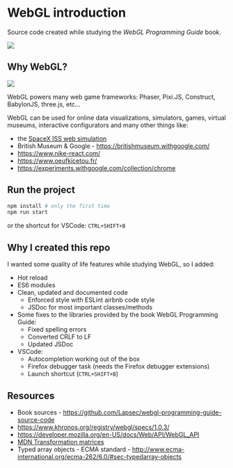 # WebGL introduction

Source code created while studying the *WebGL Programming Guide* book.

![](https://external-content.duckduckgo.com/iu/?u=https%3A%2F%2Ftse1.mm.bing.net%2Fth%3Fid%3DOIP.ZPxTSZCL9d9bBD4Ape9ORAHaJh%26pid%3DApi&f=1)

## Why WebGL?

![](https://lh3.googleusercontent.com/bOFHHCM7GQ37Bbtikrgralli1lckgJMPlaLFVOBCz_mMgt2CmbO2tbUJWntfz1p67aQzNvPJ25w49U72Z1fzAtBvsmOpSw=s2048)

WebGL powers many web game frameworks: Phaser, Pixi.JS,
Construct, BabylonJS, three.js, etc...

WebGL can be used for online data visualizations, simulators, games, virtual
museums, interactive configurators and many other things like:

- the [SpaceX ISS web simulation](https://iss-sim.spacex.com/)
- British Museum & Google - https://britishmuseum.withgoogle.com/
- https://www.nike-react.com/
- https://www.oeufkicetou.fr/
- https://experiments.withgoogle.com/collection/chrome

## Run the project

```sh
npm install # only the first time
npm run start
```

or the shortcut for VSCode: `CTRL+SHIFT+B` 

## Why I created this repo

I wanted some quality of life features while studying WebGL, so I added:

- Hot reload
- ES6 modules
- Clean, updated and documented code
  - Enforced style with ESLint airbnb code style
  - JSDoc for most important classes/methods
- Some fixes to the libraries provided by the book WebGL Programming Guide:
  - Fixed spelling errors
  - Converted CRLF to LF
  - Updated JSDoc
- VSCode:
  - Autocompletion working out of the box
  - Firefox debugger task (needs the Firefox debugger extensions)
  - Launch shortcut (`CTRL+SHIFT+B`)

## Resources

- Book sources - https://github.com/Lapsec/webgl-programming-guide-source-code
- https://www.khronos.org/registry/webgl/specs/1.0.3/
- https://developer.mozilla.org/en-US/docs/Web/API/WebGL_API
- [MDN Transformation matrices](https://developer.mozilla.org/en-US/docs/Web/API/WebGL_API/Matrix_math_for_the_web)
-  Typed array objects - ECMA standard - http://www.ecma-international.org/ecma-262/6.0/#sec-typedarray-objects
